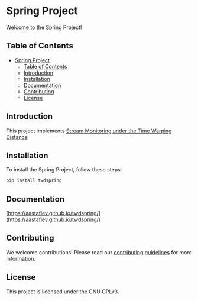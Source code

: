 # Spring Project

Welcome to the Spring Project!

## Table of Contents

- [Spring Project](#spring-project)
  - [Table of Contents](#table-of-contents)
  - [Introduction](#introduction)
  - [Installation](#installation)
  - [Documentation](#documentation)
  - [Contributing](#contributing)
  - [License](#license)

## Introduction

This project implements [Stream Monitoring under the Time Warping Distance](https://www.cs.cmu.edu/~christos/PUBLICATIONS/ICDE07-spring.pdf)

## Installation

To install the Spring Project, follow these steps:

```bash
pip install twdspring
```

## Documentation

[https://aastafiev.github.io/twdspring/](https://aastafiev.github.io/twdspring/)

## Contributing

We welcome contributions! Please read our [contributing guidelines](CONTRIBUTING.md) for more information.

## License

This project is licensed under the GNU GPLv3.
